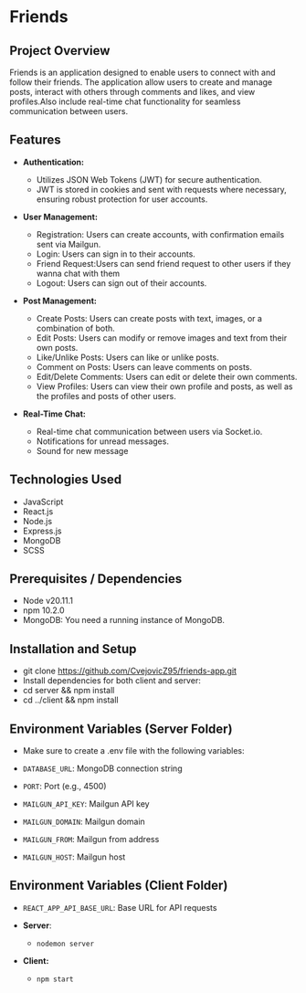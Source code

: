 # Friends

## Project Overview

Friends is an application designed to enable users to connect with and follow their friends. The application allow users to create and manage posts, interact with others through comments and likes, and view profiles.Also include real-time chat functionality for seamless communication between users.

## Features

- **Authentication:**
  - Utilizes JSON Web Tokens (JWT) for secure authentication.
  - JWT is stored in cookies and sent with requests where necessary, ensuring   robust protection for user accounts.
  
- **User Management:**

  - Registration: Users can create accounts, with confirmation emails sent via Mailgun.
  - Login: Users can sign in to their accounts.
  - Friend Request:Users can send friend request to other users if they wanna chat with them
  - Logout: Users can sign out of their accounts.

- **Post Management:**

  - Create Posts: Users can create posts with text, images, or a combination of both.
  - Edit Posts: Users can modify or remove images and text from their own posts.
  - Like/Unlike Posts: Users can like or unlike posts.
  - Comment on Posts: Users can leave comments on posts.
  - Edit/Delete Comments: Users can edit or delete their own comments.
  - View Profiles: Users can view their own profile and posts, as well as the profiles and posts of other users.

- **Real-Time Chat:**

  - Real-time chat communication between users via Socket.io.
  - Notifications for unread messages.
  - Sound for new message

## Technologies Used

- JavaScript
- React.js
- Node.js
- Express.js
- MongoDB
- SCSS

## Prerequisites / Dependencies

- Node v20.11.1
- npm 10.2.0
- MongoDB: You need a running instance of MongoDB.


## Installation and Setup

- git clone <https://github.com/CvejovicZ95/friends-app.git>
- Install dependencies for both client and server:
- cd server && npm install
- cd ../client && npm install

## Environment Variables (Server Folder)

- Make sure to create a .env file with the following variables:

- `DATABASE_URL`: MongoDB connection string  
- `PORT`: Port (e.g., 4500)
- `MAILGUN_API_KEY`: Mailgun API key
- `MAILGUN_DOMAIN`: Mailgun domain
- `MAILGUN_FROM`: Mailgun from address
- `MAILGUN_HOST`: Mailgun host

## Environment Variables (Client Folder)

- `REACT_APP_API_BASE_URL`: Base URL for API requests

- **Server**:
  - `nodemon server`
- **Client:**
  - `npm start`
